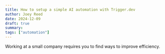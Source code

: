 ```yaml
---
title: How to setup a simple AI automation with Trigger.dev
author: Joey Reed
date: 2024-12-09
draft: true
summary:   
tags: ["automation"]
---
```


Working at a small company requires you to find ways to improve efficiency.


